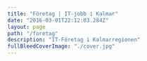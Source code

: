 ```yaml
---
title: "Företag | IT-jobb i Kalmar"
date: "2016-03-01T22:12:03.284Z"
layout: page
path: "/foretag"
description: "IT-Företag i Kalmarregionen"
fullBleedCoverImage: "./cover.jpg"
---
```


<companies-grid></companies-grid>

